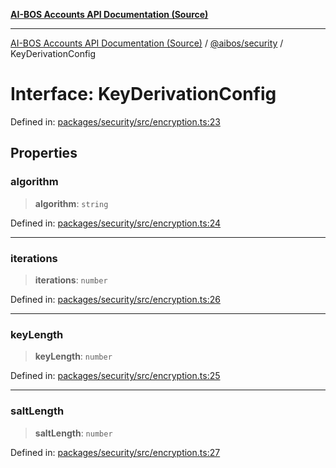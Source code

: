 [**AI-BOS Accounts API Documentation (Source)**](../../../README.md)

***

[AI-BOS Accounts API Documentation (Source)](../../../README.md) / [@aibos/security](../README.md) / KeyDerivationConfig

# Interface: KeyDerivationConfig

Defined in: [packages/security/src/encryption.ts:23](https://github.com/pohlai88/accounts/blob/40016c553531e31c50d7dcad114ff9c2ce691261/packages/security/src/encryption.ts#L23)

## Properties

### algorithm

> **algorithm**: `string`

Defined in: [packages/security/src/encryption.ts:24](https://github.com/pohlai88/accounts/blob/40016c553531e31c50d7dcad114ff9c2ce691261/packages/security/src/encryption.ts#L24)

***

### iterations

> **iterations**: `number`

Defined in: [packages/security/src/encryption.ts:26](https://github.com/pohlai88/accounts/blob/40016c553531e31c50d7dcad114ff9c2ce691261/packages/security/src/encryption.ts#L26)

***

### keyLength

> **keyLength**: `number`

Defined in: [packages/security/src/encryption.ts:25](https://github.com/pohlai88/accounts/blob/40016c553531e31c50d7dcad114ff9c2ce691261/packages/security/src/encryption.ts#L25)

***

### saltLength

> **saltLength**: `number`

Defined in: [packages/security/src/encryption.ts:27](https://github.com/pohlai88/accounts/blob/40016c553531e31c50d7dcad114ff9c2ce691261/packages/security/src/encryption.ts#L27)
